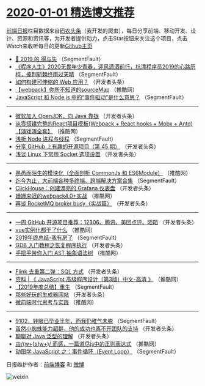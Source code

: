 # [2020-01-01 精选博文推荐](https://toutiao.qdkfweb.cn/date/2020/01/01)

[前端日报](https://qdkfweb.cn/c/news)栏目数据来自[码农头条](https://toutiao.qdkfweb.cn/)（我开发的爬虫），每日分享前端、移动开发、设计、资源和资讯等，为开发者提供动力，点击Star按钮来关注这个项目，点击Watch来收听每日的更新[Github主页](https://github.com/kujian/frontendDaily)
* [🧃 2019 的 得与失](https://toutiao.qdkfweb.cn/134677.html) （SegmentFault）
* [《程序人生》2020无畏年少青春，迎风潇洒前行，杭漂程序员2019的心路历程，披荆斩棘终雨过天晴](https://toutiao.qdkfweb.cn/134678.html) （SegmentFault）
* [如何构建可伸缩的 Web 应用？](https://toutiao.qdkfweb.cn/134711.html) （开发者头条）
* [【webpack】你所不知道的sourceMap](https://toutiao.qdkfweb.cn/134743.html) （推酷网）
* [JavaScript 和 Node.js 中的“事件驱动”是什么意思？](https://toutiao.qdkfweb.cn/134665.html) （SegmentFault）

***
* [微软加入 OpenJDK，向 Java 靠拢](https://toutiao.qdkfweb.cn/134697.html) （开发者头条）
* [从零搭建完整的React项目模板(Webpack + React hooks + Mobx + Antd) 【演戏演全套】](https://toutiao.qdkfweb.cn/134735.html) （推酷网）
* [浅析 Node 进程与线程](https://toutiao.qdkfweb.cn/134676.html) （SegmentFault）
* [分享 GitHub 上有趣的开源项目（第 45 期）](https://toutiao.qdkfweb.cn/134709.html) （开发者头条）
* [浅谈 Linux 下常用 Socket 选项设置](https://toutiao.qdkfweb.cn/134687.html) （开发者头条）

***
* [熟悉而陌生的模块化（全面剖析 CommonJs 和 ES6Module）](https://toutiao.qdkfweb.cn/134725.html) （推酷网）
* [迄今为止，大前端各种多终端、跨端解决方案合集](https://toutiao.qdkfweb.cn/134666.html) （SegmentFault）
* [ClickHouse：创建漂亮的 Grafana 仪表盘](https://toutiao.qdkfweb.cn/134698.html) （开发者头条）
* [姗姗来迟的webpack4.0+实战](https://toutiao.qdkfweb.cn/134736.html) （推酷网）
* [再谈 RocketMQ broker busy（实战篇）](https://toutiao.qdkfweb.cn/134710.html) （开发者头条）

***
* [一周 GitHub 开源项目推荐：12306、腾讯、美团点评、陌陌](https://toutiao.qdkfweb.cn/134688.html) （开发者头条）
* [vue实例化都干了什么](https://toutiao.qdkfweb.cn/134726.html) （推酷网）
* [2019年终总结-我有房了](https://toutiao.qdkfweb.cn/134667.html) （SegmentFault）
* [GDB 入门教程之恢复程序执行](https://toutiao.qdkfweb.cn/134699.html) （开发者头条）
* [手把手带你入门 AST 抽象语法树](https://toutiao.qdkfweb.cn/134737.html) （推酷网）

***
* [Flink 去重第二弹：SQL 方式](https://toutiao.qdkfweb.cn/134689.html) （开发者头条）
* [资料 | 《 JavaScript 高级程序设计（第3版）中文-高清 》](https://toutiao.qdkfweb.cn/134727.html) （推酷网）
* [【2019年度总结】重生](https://toutiao.qdkfweb.cn/134668.html) （SegmentFault）
* [那些好玩的生成器网站](https://toutiao.qdkfweb.cn/134700.html) （开发者头条）
* [微前端时代思考与实践](https://toutiao.qdkfweb.cn/134738.html) （推酷网）

***
* [9102，转眼已毕业半年，而我仍稚气未脱](https://toutiao.qdkfweb.cn/134679.html) （SegmentFault）
* [虽然小蜘蛛能力超群，他的成功也离不开团队的支持](https://toutiao.qdkfweb.cn/134712.html) （开发者头条）
* [聊聊对 Java 泛型的理解](https://toutiao.qdkfweb.cn/134690.html) （开发者头条）
* [由/(w+)s(w+)/ 而感，一篇道尽js中的正则表达式](https://toutiao.qdkfweb.cn/134728.html) （推酷网）
* [动图学 JavaScript 之：事件循环（Event Loop）](https://toutiao.qdkfweb.cn/134669.html) （SegmentFault）

日报维护作者：[前端博客](https://qdkfweb.cn/) 和 [微博](https://qdkfweb.cn/go/weibo)

![weixin](https://user-images.githubusercontent.com/3055447/38468989-651132ac-3b80-11e8-8e6b-15122322a9d7.png)